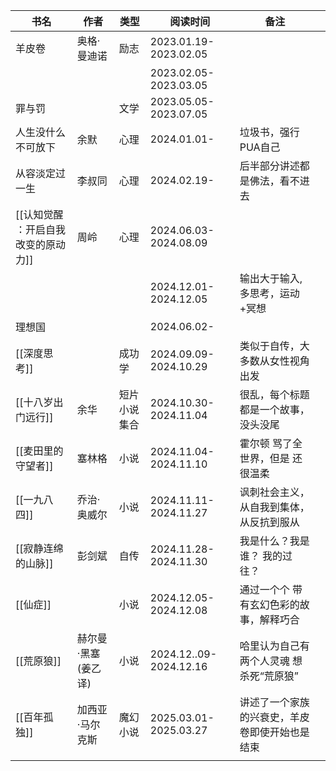 
| 书名                   | 作者           | 类型     | 阅读时间                   | 备注                      |     |
| -------------------- | ------------ | ------ | ---------------------- | ----------------------- | --- |
| 羊皮卷                  | 奥格·曼迪诺       | 励志     | 2023.01.19-2023.02.05  |                         |     |
|                      |              |        | 2023.02.05-2023.03.05  |                         |     |
| 罪与罚                  |              | 文学     | 2023.05.05-2023.07.05  |                         |     |
| 人生没什么不可放下            | 余默           | 心理     | 2024.01.01-            | 垃圾书，强行PUA自己             |     |
| 从容淡定过一生              | 李叔同          | 心理     | 2024.02.19-            | 后半部分讲述都是佛法，看不进去         |     |
| [[认知觉醒 ：开启自我改变的原动力]] | 周岭           | 心理     | 2024.06.03-2024.08.09  |                         |     |
|                      |              |        | 2024.12.01-2024.12.05  | 输出大于输入, 多思考，运动+冥想       |     |
| 理想国                  |              |        | 2024.06.02-            |                         |     |
| [[深度思考]]             |              | 成功学    | 2024.09.09-2024.10.29  | 类似于自传，大多数从女性视角出发        |     |
| [[十八岁出门远行]]          | 余华           | 短片小说集合 | 2024.10.30- 2024.11.04 | 很乱，每个标题都是一个故事，没头没尾      |     |
| [[麦田里的守望者]]          | 塞林格          | 小说     | 2024.11.04-2024.11.10  | 霍尔顿 骂了全世界，但是 还很温柔       |     |
| [[一九八四]]             | 乔治·奥威尔       | 小说     | 2024.11.11-2024.11.27  | 讽刺社会主义，从自我到集体，从反抗到服从    |     |
| [[寂静连绵的山脉]]          | 彭剑斌          | 自传     | 2024.11.28-2024.11.30  | 我是什么？我是谁？ 我的过往？         |     |
| [[仙症]]               |              | 小说     | 2024.12.05-2024.12.08  | 通过一个个 带有玄幻色彩的故事，解释巧合    |     |
| [[荒原狼]]              | 赫尔曼·黑塞 (姜乙译) | 小说     | 2024.12..09-2024.12.16 | 哈里认为自己有两个人灵魂  想杀死“荒原狼”  |     |
| [[百年孤独]]             | 加西亚·马尔克斯     | 魔幻小说   | 2025.03.01-2025.03.27  | 讲述了一个家族的兴衰史，羊皮卷即使开始也是结束 |     |
|                      |              |        |                        |                         |     |


